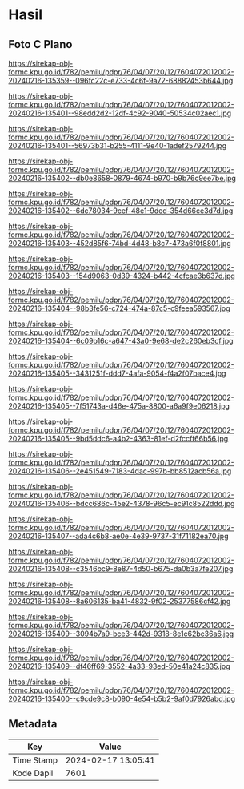 # Hasil

## Foto C Plano

https://sirekap-obj-formc.kpu.go.id/f782/pemilu/pdpr/76/04/07/20/12/7604072012002-20240216-135359--096fc22c-e733-4c6f-9a72-68882453b644.jpg

https://sirekap-obj-formc.kpu.go.id/f782/pemilu/pdpr/76/04/07/20/12/7604072012002-20240216-135401--98edd2d2-12df-4c92-9040-50534c02aec1.jpg

https://sirekap-obj-formc.kpu.go.id/f782/pemilu/pdpr/76/04/07/20/12/7604072012002-20240216-135401--56973b31-b255-4111-9e40-1adef2579244.jpg

https://sirekap-obj-formc.kpu.go.id/f782/pemilu/pdpr/76/04/07/20/12/7604072012002-20240216-135402--db0e8658-0879-4674-b970-b9b76c9ee7be.jpg

https://sirekap-obj-formc.kpu.go.id/f782/pemilu/pdpr/76/04/07/20/12/7604072012002-20240216-135402--6dc78034-9cef-48e1-9ded-354d66ce3d7d.jpg

https://sirekap-obj-formc.kpu.go.id/f782/pemilu/pdpr/76/04/07/20/12/7604072012002-20240216-135403--452d85f6-74bd-4d48-b8c7-473a6f0f8801.jpg

https://sirekap-obj-formc.kpu.go.id/f782/pemilu/pdpr/76/04/07/20/12/7604072012002-20240216-135403--154d9063-0d39-4324-b442-4cfcae3b637d.jpg

https://sirekap-obj-formc.kpu.go.id/f782/pemilu/pdpr/76/04/07/20/12/7604072012002-20240216-135404--98b3fe56-c724-474a-87c5-c9feea593567.jpg

https://sirekap-obj-formc.kpu.go.id/f782/pemilu/pdpr/76/04/07/20/12/7604072012002-20240216-135404--6c09b16c-a647-43a0-9e68-de2c260eb3cf.jpg

https://sirekap-obj-formc.kpu.go.id/f782/pemilu/pdpr/76/04/07/20/12/7604072012002-20240216-135405--3431251f-ddd7-4afa-9054-f4a2f07bace4.jpg

https://sirekap-obj-formc.kpu.go.id/f782/pemilu/pdpr/76/04/07/20/12/7604072012002-20240216-135405--7f51743a-d46e-475a-8800-a6a9f9e06218.jpg

https://sirekap-obj-formc.kpu.go.id/f782/pemilu/pdpr/76/04/07/20/12/7604072012002-20240216-135405--9bd5ddc6-a4b2-4363-81ef-d2fccff66b56.jpg

https://sirekap-obj-formc.kpu.go.id/f782/pemilu/pdpr/76/04/07/20/12/7604072012002-20240216-135406--2e451549-7183-4dac-997b-bb8512acb56a.jpg

https://sirekap-obj-formc.kpu.go.id/f782/pemilu/pdpr/76/04/07/20/12/7604072012002-20240216-135406--bdcc686c-45e2-4378-96c5-ec91c8522ddd.jpg

https://sirekap-obj-formc.kpu.go.id/f782/pemilu/pdpr/76/04/07/20/12/7604072012002-20240216-135407--ada4c6b8-ae0e-4e39-9737-31f71182ea70.jpg

https://sirekap-obj-formc.kpu.go.id/f782/pemilu/pdpr/76/04/07/20/12/7604072012002-20240216-135408--c3546bc9-8e87-4d50-b675-da0b3a7fe207.jpg

https://sirekap-obj-formc.kpu.go.id/f782/pemilu/pdpr/76/04/07/20/12/7604072012002-20240216-135408--8a606135-ba41-4832-9f02-25377586cf42.jpg

https://sirekap-obj-formc.kpu.go.id/f782/pemilu/pdpr/76/04/07/20/12/7604072012002-20240216-135409--3094b7a9-bce3-442d-9318-8e1c62bc36a6.jpg

https://sirekap-obj-formc.kpu.go.id/f782/pemilu/pdpr/76/04/07/20/12/7604072012002-20240216-135409--df46ff69-3552-4a33-93ed-50e41a24c835.jpg

https://sirekap-obj-formc.kpu.go.id/f782/pemilu/pdpr/76/04/07/20/12/7604072012002-20240216-135400--c9cde9c8-b090-4e54-b5b2-9af0d7926abd.jpg


## Metadata

| Key        | Value               |
| ---------- | ------------------- |
| Time Stamp | 2024-02-17 13:05:41 |
| Kode Dapil | 7601                |



